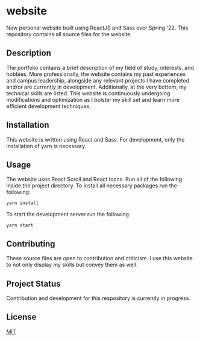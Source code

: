 # website 
New personal website built using ReactJS and Sass over Spring '22. This repository contains all source files for the website. 

## Description
The portfolio contains a brief description of my field of study, interests, and hobbies. More professionally, the website contains my past experiences and campus leadership, alongside any relevant projects I have completed and/or are currently in development. Additionally, at the very bottom, my technical skills are listed. This website is continuously undergoing modifications and optimization as I bolster my skill set and learn more efficient development techniques. 

## Installation
This website is written using React and Sass. For development, only the installation of yarn is necessary.

## Usage
The website uses React Scroll and React Icons. Run all of the following inside the project directory.
To install all necessary packages run the following:

```
yarn install
```

To start the development server run the following:

```
yarn start
```

## Contributing
These source files are open to contribution and criticism. I use this website to not only display my skills but convey them as well.

## Project Status
Contribution and development for this respository is currently in progress.

## License
[MIT](https://choosealicense.com/licenses/mit/)
